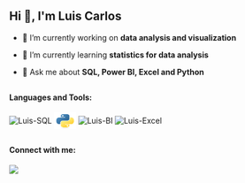 <h2>Hi 👋, I'm Luis Carlos</h2>

- 🔭 I’m currently working on **data analysis and visualization**

- 🌱 I’m currently learning **statistics for data analysis**

- 💬 Ask me about **SQL, Power BI, Excel and Python**

##

<div style="display: inline_block">
<h4>Languages and Tools:</h4>
  <img align="center" alt="Luis-SQL" height="30" width="30" src="https://img.icons8.com/external-soft-fill-juicy-fish/344/external-sql-coding-and-development-soft-fill-soft-fill-juicy-fish.png">
  <img align="center" alt="Luis-Python" height="30" width="40" src="https://raw.githubusercontent.com/devicons/devicon/master/icons/python/python-original.svg">
  <img align="center" alt="Luis-BI" height="25" width="25" src="https://github.com/microsoft/PowerBI-Icons/blob/main/PNG/Power-BI.png">
  <img align="center" alt="Luis-Excel" height="30" width="30" src="https://img.icons8.com/color/344/microsoft-excel-2019--v1.png">
 </div>


##

<h4>Connect with me:</h4>
 <a href="https://www.linkedin.com/in/luis-carlos-8ab540142/" target="_blank"><img src="https://img.shields.io/badge/LinkedIn-0077B5?style=for-the-badge&logo=linkedin&logoColor=white" target="_blank"></a>

